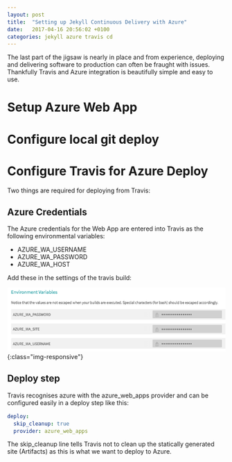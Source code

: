 ```yaml
---
layout: post
title:  "Setting up Jekyll Continuous Delivery with Azure"
date:   2017-04-16 20:56:02 +0100
categories: jekyll azure travis cd
---
```


The last part of the jigsaw is nearly in place and from experience, deploying and delivering software to production can often be fraught with issues. Thankfully Travis and Azure integration is beautifully simple and easy to use.

# Setup Azure Web App

# Configure local git deploy


# Configure Travis for Azure Deploy

Two things are required for deploying from Travis:

## Azure Credentials

The Azure credentials for the Web App are entered into Travis as the following environmental variables:

- AZURE_WA_USERNAME
- AZURE_WA_PASSWORD
- AZURE_WA_HOST

Add these in the settings of the travis build:

![image-title-here](/assets/travis_settings.png){:class="img-responsive"}

## Deploy step

Travis recognises azure with the azure_web_apps provider and can be configured easily in a deploy step like this:

```yml
deploy:
  skip_cleanup: true
  provider: azure_web_apps
```

The skip_cleanup line tells Travis not to clean up the statically generated site (Artifacts) as this is what we want to deploy to Azure. 
